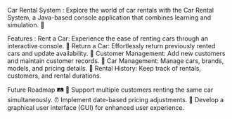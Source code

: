 Car Rental System :
Explore the world of car rentals with the Car Rental System, a Java-based console application that combines learning and simulation. 🌟

Features :
Rent a Car: Experience the ease of renting cars through an interactive console.
🔁 Return a Car: Effortlessly return previously rented cars and update availability.
👥 Customer Management: Add new customers and maintain customer records.
🚗 Car Management: Manage cars, brands, models, and pricing details. 
📝 Rental History: Keep track of rentals, customers, and rental durations.

Future Roadmap 🛤️
🤝 Support multiple customers renting the same car simultaneously.
⏰ Implement date-based pricing adjustments. 
🎨 Develop a graphical user interface (GUI) for enhanced user experience.

